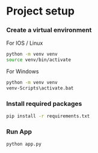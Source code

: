 # Project setup

### Create a virtual environment

For IOS / Linux
```bash
python -m venv venv
source venv/bin/activate 
```

For Windows
```bash
python -m venv venv
venv-Scripts\activate.bat
```

### Install required packages

```bash
pip install -r requirements.txt
```

### Run App

```bash
python app.py
```